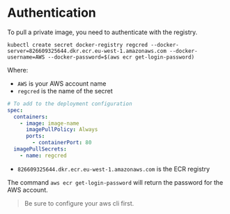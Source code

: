 # Authentication

To pull a private image, you need to authenticate with the registry.

    kubectl create secret docker-registry regcred --docker-server=826609325644.dkr.ecr.eu-west-1.amazonaws.com --docker-username=AWS --docker-password=$(aws ecr get-login-password)

Where:

- `AWS` is your AWS account name
- `regcred` is the name of the secret

```yaml
# To add to the deployment configuration
spec:
  containers:
    - image: image-name
      imagePullPolicy: Always
      ports:
        - containerPort: 80
  imagePullSecrets:
    - name: regcred
```

- `826609325644.dkr.ecr.eu-west-1.amazonaws.com` is the ECR registry

The command `aws ecr get-login-password` will return the password for the AWS account.

> Be sure to configure your aws cli first.
